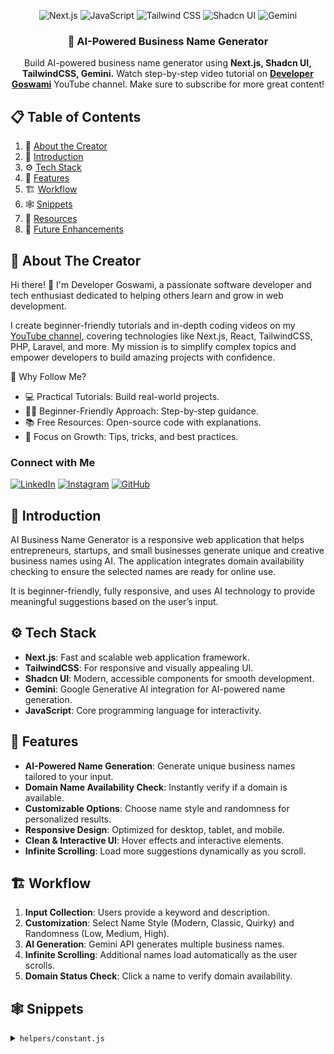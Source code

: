 <div align="center">
 
![Next.js](https://img.shields.io/badge/Next.js-000000?style=for-the-badge&logo=next.js&logoColor=white)
![JavaScript](https://img.shields.io/badge/JavaScript-F7DF1E?style=for-the-badge&logo=javascript&logoColor=black)
![Tailwind CSS](https://img.shields.io/badge/Tailwind_CSS-38B2AC?style=for-the-badge&logo=tailwind-css&logoColor=white)
![Shadcn UI](https://img.shields.io/badge/Shadcn_UI-2B6CB0?style=for-the-badge&logo=shadcnui&logoColor=white)
![Gemini](https://img.shields.io/badge/Gemini-1F2D3D?style=for-the-badge&logo=app-store&logoColor=white)

<h3 align="center">🤖 AI-Powered Business Name Generator</h3>

<div align="center">
Build AI-powered business name generator using <b>Next.js, Shadcn UI, TailwindCSS, Gemini.</b> Watch step-by-step video tutorial on <a href="https://www.youtube.com/@developergoswami/videos" target="_blank"><b>Developer Goswami</b></a> YouTube channel. Make sure to subscribe for more great content!
</div>

</div>

## 📋 Table of Contents

1. 🙋 [About the Creator](#about-the-creator)
2. 🤖 [Introduction](#introduction)
3. ⚙️ [Tech Stack](#tech-stack)
4. 📃 [Features](#features)
5. 🏗️ [Workflow](#workflow)
6. 🕸️ [Snippets](#snippets)
7. 🔗 [Resources](#resources)
8. 📌 [Future Enhancements](#future-enhancements)

## 🙋 About The Creator

Hi there! 👋 I'm Developer Goswami, a passionate software developer and tech enthusiast dedicated to helping others learn and grow in web development.  

I create beginner-friendly tutorials and in-depth coding videos on my [YouTube channel](https://www.youtube.com/@developergoswami), covering technologies like Next.js, React, TailwindCSS, PHP, Laravel, and more. My mission is to simplify complex topics and empower developers to build amazing projects with confidence.  

🌟 Why Follow Me?  
- 💻 Practical Tutorials: Build real-world projects.  
- 🧑‍🏫 Beginner-Friendly Approach: Step-by-step guidance.  
- 📚 Free Resources: Open-source code with explanations.  
- 🚀 Focus on Growth: Tips, tricks, and best practices.  

### Connect with Me
[![LinkedIn](https://img.shields.io/badge/LinkedIn-0077B5?style=for-the-badge&logo=linkedin&logoColor=white)](https://www.linkedin.com/in/rohit-rathod-163292333/)
[![Instagram](https://img.shields.io/badge/Instagram-E1306C?style=for-the-badge&logo=instagram&logoColor=white)](https://www.instagram.com/rohitrathod1592/)
[![GitHub](https://img.shields.io/badge/GitHub-181717?style=for-the-badge&logo=github&logoColor=white)]([https://github.com/Goswami2021Vaibhav](https://github.com/rohitrathod1))

## 🤖 Introduction

AI Business Name Generator is a responsive web application that helps entrepreneurs, startups, and small businesses generate unique and creative business names using AI. The application integrates domain availability checking to ensure the selected names are ready for online use.  

It is beginner-friendly, fully responsive, and uses AI technology to provide meaningful suggestions based on the user’s input.

## ⚙️ Tech Stack

- **Next.js**: Fast and scalable web application framework.  
- **TailwindCSS**: For responsive and visually appealing UI.  
- **Shadcn UI**: Modern, accessible components for smooth development.  
- **Gemini**: Google Generative AI integration for AI-powered name generation.  
- **JavaScript**: Core programming language for interactivity.  

## 📃 Features

- **AI-Powered Name Generation**: Generate unique business names tailored to your input.  
- **Domain Name Availability Check**: Instantly verify if a domain is available.  
- **Customizable Options**: Choose name style and randomness for personalized results.  
- **Responsive Design**: Optimized for desktop, tablet, and mobile.  
- **Clean & Interactive UI**: Hover effects and interactive elements.  
- **Infinite Scrolling**: Load more suggestions dynamically as you scroll.  

## 🏗️ Workflow

1. **Input Collection**: Users provide a keyword and description.  
2. **Customization**: Select Name Style (Modern, Classic, Quirky) and Randomness (Low, Medium, High).  
3. **AI Generation**: Gemini API generates multiple business names.  
4. **Infinite Scrolling**: Additional names load automatically as the user scrolls.  
5. **Domain Status Check**: Click a name to verify domain availability.  

## 🕸️ Snippets

<details>
<summary><code>helpers/constant.js</code></summary>

```js
export const nameStyle = [
  { id: 1, name: "Auto", description: "All Styles" },
  { id: 2, name: "Brandable", description: "like Google and Rolex" },
  { id: 3, name: "Evocative", description: "like RedBull and Forever21" },
  { id: 4, name: "Short Phrase", description: "like Dollar shave club" },
  { id: 5, name: "Compound Words", description: "like FedEx and Microsoft" },
  { id: 6, name: "Alternate Spelling", description: "like Lyft and Fiverr" },
  { id: 7, name: "Non-English Words", description: "like Toyota and Audi" },
  { id: 8, name: "Real Words", description: "like Apple and Amazon" },
];
export const Randomness = [
  { id: 1, name: "Low", description: "Less random. The most direct name ideas" },
  { id: 2, name: "Medium", description: "Balanced. More creative results" },
  { id: 3, name: "High", description: "Random ideas. More varied results" },
];
</details> <details> <summary><code>helpers/function.js</code></summary>
export const generatePrompt = (inputs) => {
    const prompt = `Hey gemini! i need your help in generating business name. i have name style, randomness and brand info so use these information to generate business name.
  
  here are inputs: 
  
  -Name Style: ${inputs?.nameStyle || "Auto"}
  -Randomness: ${inputs?.randomness || "Low"}
  -Brand Info: keyword: ${inputs?.keyword || "Coding"} & description:  ${inputs?.description || "A Coding YouTube Channel"}
  
  ### Requirements:
  - Provide 20 unique business names based on the inputs.
  - Format the response in JSON, including:
   - 'nameStyle': The style of the generated name.
   - 'randomness': The level of randomness used.
   - 'keyword': The provided keyword.
   - 'description': The provided brand description.
   - 'names': An array of suggested business names.
  
  Names I have: ${inputs.names || []}
  
  `;
    return prompt;
};

</details>
🔗 Resources

Google AI Studio: Google AI Studio

Domain Availability API: Domain Availability API

📌 Future Enhancements

Social media handle availability check.

Filter names by industry or niche.

Export generated names to CSV or PDF.

Advanced AI suggestions using more parameters.

